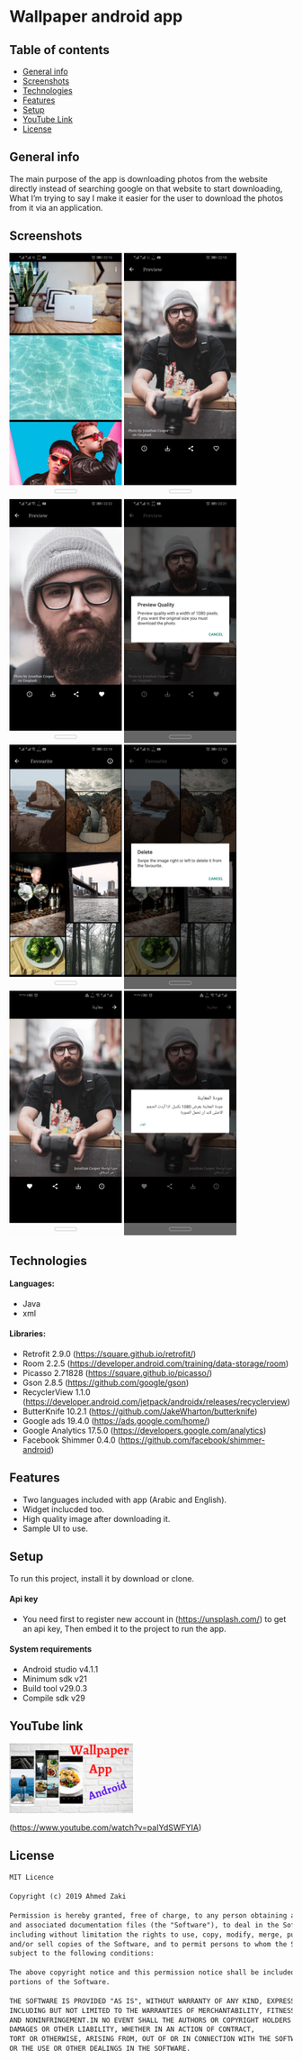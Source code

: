 # Wallpaper android app


## Table of contents
* [General info](#general-info)
* [Screenshots](#screenshots)
* [Technologies](#technologies)
* [Features](#features) 
* [Setup](#setup)
* [YouTube Link](#youtube-link)
* [License](#license)


## General info
The main purpose of the app is downloading photos from the website directly instead of searching google on that website to start downloading, What I’m trying to say I make it easier for the user to download the photos from it via an application.


## Screenshots

<img src="images/2-home.jpeg" width="200"> <img src="images/3-details.jpeg" width="200"> 
<img src="images/4-zoom.jpeg" width="200"> 
<img src="images/5-preview.jpeg" width="200"> 
<img src="images/6-favourite.jpeg" width="200"> 
<img src="images/7-delete.jpeg" width="200"> 
<img src="images/10-details-arabic.jpeg" width="200"> 
<img src="images/11-preview-arabic.jpeg" width="200"> 

## Technologies

#### Languages:
- Java 
- xml

#### Libraries:
- Retrofit 2.9.0 (https://square.github.io/retrofit/)
- Room 2.2.5 (https://developer.android.com/training/data-storage/room)
- Picasso 2.71828 (https://square.github.io/picasso/)
- Gson 2.8.5 (https://github.com/google/gson)
- RecyclerView 1.1.0 (https://developer.android.com/jetpack/androidx/releases/recyclerview)
- ButterKnife 10.2.1 (https://github.com/JakeWharton/butterknife)
- Google ads 19.4.0 (https://ads.google.com/home/)
- Google Analytics 17.5.0 (https://developers.google.com/analytics)
- Facebook Shimmer 0.4.0 (https://github.com/facebook/shimmer-android)


## Features
- Two languages included with app (Arabic and English).
- Widget inclucded too.
- High quality image after downloading it.
- Sample UI to use.

## Setup

To run this project, install it by download or clone.

#### Api key
- You need first to register new account in (https://unsplash.com/) to get an api key, 
Then embed it to the project to run the app.

#### System requirements
- Android studio v4.1.1
- Minimum sdk v21
- Build tool v29.0.3
- Compile sdk v29

## YouTube link 

<img src="images/wallpaper app.png" width="220" >

(https://www.youtube.com/watch?v=paIYdSWFYIA)


## License

```html
MIT Licence 

Copyright (c) 2019 Ahmed Zaki

Permission is hereby granted, free of charge, to any person obtaining a copy of this software
and associated documentation files (the "Software"), to deal in the Software without restriction,
including without limitation the rights to use, copy, modify, merge, publish, distribute, sublicense,
and/or sell copies of the Software, and to permit persons to whom the Software is furnished to do so, 
subject to the following conditions:

The above copyright notice and this permission notice shall be included in all copies or substantial 
portions of the Software.

THE SOFTWARE IS PROVIDED "AS IS", WITHOUT WARRANTY OF ANY KIND, EXPRESS OR IMPLIED, 
INCLUDING BUT NOT LIMITED TO THE WARRANTIES OF MERCHANTABILITY, FITNESS FOR A PARTICULAR PURPOSE
AND NONINFRINGEMENT.IN NO EVENT SHALL THE AUTHORS OR COPYRIGHT HOLDERS BE LIABLE FOR ANY CLAIM,
DAMAGES OR OTHER LIABILITY, WHETHER IN AN ACTION OF CONTRACT,
TORT OR OTHERWISE, ARISING FROM, OUT OF OR IN CONNECTION WITH THE SOFTWARE
OR THE USE OR OTHER DEALINGS IN THE SOFTWARE.
```
